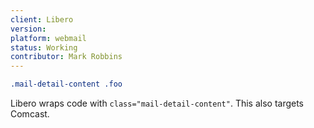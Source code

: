 ```yaml
---
client: Libero
version:
platform: webmail
status: Working
contributor: Mark Robbins
---
```


```css
.mail-detail-content .foo
```

Libero wraps code with `class="mail-detail-content"`. This also targets Comcast.
